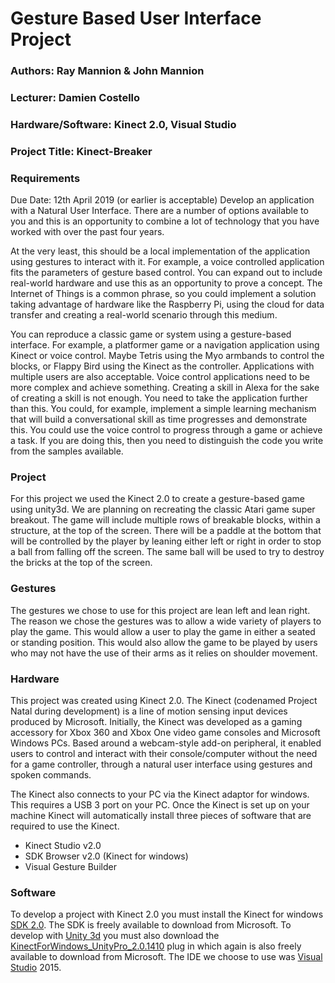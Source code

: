 # Gesture Based User Interface Project
### Authors: Ray Mannion & John Mannion
### Lecturer: Damien Costello
### Hardware/Software: Kinect 2.0, Visual Studio
### Project Title: Kinect-Breaker

### Requirements
Due Date: 12th April 2019 (or earlier is acceptable)
Develop an application with a Natural User Interface. There are a number of options available to
you and this is an opportunity to combine a lot of technology that you have worked with over the
past four years.

At the very least, this should be a local implementation of the application using gestures to interact
with it. For example, a voice controlled application fits the parameters of gesture based control. You
can expand out to include real-world hardware and use this as an opportunity to prove a concept.
The Internet of Things is a common phrase, so you could implement a solution taking advantage of
hardware like the Raspberry Pi, using the cloud for data transfer and creating a real-world scenario
through this medium.

You can reproduce a classic game or system using a gesture-based interface. For example, a
platformer game or a navigation application using Kinect or voice control. Maybe Tetris using the
Myo armbands to control the blocks, or Flappy Bird using the Kinect as the controller. Applications
with multiple users are also acceptable.
Voice control applications need to be more complex and achieve something. Creating a skill in Alexa
for the sake of creating a skill is not enough. You need to take the application further than this. You
could, for example, implement a simple learning mechanism that will build a conversational skill as
time progresses and demonstrate this. You could use the voice control to progress through a game
or achieve a task. If you are doing this, then you need to distinguish the code you write from the
samples available.

### Project
For this project we used the Kinect 2.0 to create a gesture-based game using unity3d. We are
planning on recreating the classic Atari game super breakout. The game will include multiple rows of
breakable blocks, within a structure, at the top of the screen. There will be a paddle at the bottom
that will be controlled by the player by leaning either left or right in order to stop a ball from
falling off the screen. The same ball will be used to try to destroy the bricks at the top of the screen.

### Gestures
The gestures we chose to use for this project are lean left and lean right. The reason we chose the
gestures was to allow a wide variety of players to play the game. This would allow a user to play the game
in either a seated or standing position. This would also allow the game to be played by users who may not have the use of their arms as it relies on shoulder movement.

### Hardware
This project was created using Kinect 2.0. The Kinect (codenamed Project Natal during development) is a line of motion sensing input devices produced by Microsoft. Initially, the Kinect was developed as a gaming accessory for Xbox 360 and Xbox One video game consoles and Microsoft Windows PCs. Based around a webcam-style add-on peripheral, it enabled users to control and interact with their console/computer without the need for a game controller, through a natural user interface using gestures and spoken commands.

The Kinect also connects to your PC via the Kinect adaptor for windows. This requires a USB 3 port on your PC. Once the Kinect is set up on your machine Kinect will automatically install three pieces of software that are required to use the Kinect.

* Kinect Studio v2.0
* SDK Browser v2.0 (Kinect for windows)
* Visual Gesture Builder

### Software
To develop a project with Kinect 2.0 you must install the Kinect for windows [SDK 2.0](https://www.microsoft.com/en-us/download/details.aspx?id=44561). The SDK is freely available to download from Microsoft. To develop with [Unity 3d](https://unity3d.com/get-unity/download) you must also download the [KinectForWindows_UnityPro_2.0.1410](https://go.microsoft.com/fwlink/?LinkID=513177) plug in which again is also freely available to download from Microsoft. The IDE we choose to use was [Visual Studio](https://visualstudio.microsoft.com/) 2015.
